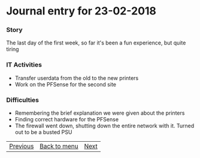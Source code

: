 # Journal entry for 23-02-2018

### Story

The last day of the first week, so far it's been a fun experience, but quite tiring

### IT Activities

- Transfer userdata from the old to the new printers
- Work on the PFSense for the second site

### Difficulties

- Remembering the brief explanation we were given about the printers
- Finding correct hardware for the PFSense
- The firewall went down, shutting down the entire network with it. Turned out to be a busted PSU

<table><tr><td><a href="22-02.md">Previous</a></td><td><a href="../README.md">Back to menu</a></td><td><a href="24-02.md">Next</a></td></tr></table>
